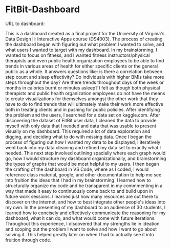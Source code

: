 # FitBit-Dashboard
URL to dashboard:

This is a dashboard created as a final project for the University of Virginia's Data Design II: Interactive Apps course (DS4003). The process of creating the dashboard began with figuring out what problem I wanted to solve, and what users I wanted to target with my dashboard. In my brainstorming, I wanted to focus on fitness, and I wanted fitness instructors/physical therapists and even public health organization employees to be able to find trends in various areas of health for either specific clients or the general public as a whole. It answers questions like: is there a correlation between step count and sleep effectivity? Do individuals with higher BMIs take more steps throughout the day? Are there trends throughout days of the week or months in calories burnt or minutes asleep? I felt as though both physical therapists and public health organization employees do not have the means to create visualizations for themselves amongst the other work that they have to do to find trends that will ultimately make their work more effective both in treating clients and in pushing for public policies. After identifying the problem and the users, I searched for a data set on kaggle.com. After discovering the dataset of FitBit user data, I cleaned the data to provide myself with only data that I needed and data that was usable to present visually on my dashboard. This required a lot of data exploration and digging, and deciding what to do with missing data. Once I began the process of figuring out how I wanted my data to be displayed, I iteratively went back into my data cleaning and refined my data set to exactly what I needed. This next step involved outlining spacially where each graph would go, how I would structure my dashboard organizationally, and brainstorming the types of graphs that would be most helpful to my users. I then began the crafting of the dashboard in VS Code, where as I coded, I would reference class material, google, and other documentation to help me see into fruition the ideas that I had in my brainstorming. I learned how to structurally organize my code and be transparent in my commmenting in a way that made it easy to continuously come back to and build upon in future work sessions. I learned just how many resources are out there to discover on the internet, and how to best integrate other people's ideas into my own. In the presenting of my dashboard to an audience of 30 students, I learned how to concisely and effectively communicate the reasoning for my dashboard, what it can do, and what would come with future iterations. Throughout this experience, I discovered that my strengths lie in ideation and scoping out the problem I want to solve and how I want to go about solving it. This helped greatly later on when I had to actually see it into fruition through code. 
